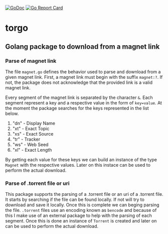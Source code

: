 [![GoDoc](https://godoc.org/github.com/otiai10/copy?status.svg)](https://godoc.org/github.com/otiai10/copy)
[![Go Report Card](https://goreportcard.com/badge/github.com/PeteGabriel/torgo)](https://goreportcard.com/report/github.com/PeteGabriel/torgo)


# torgo

## Golang package to download from a magnet link

### Parse of magnet link

The file `magnet.go` defines the behavior used to parse and download from a given magnet link. First, a magnet link must begin with the suffix `magnet:?`. If not, the package does not acknowledge that the provided link is a valid magnet link. 

Every segment of the magnet link is separated by the character `&`. Each segment represent a key and a respective value in the form of `key=value`. At the moment the package searches for the keys represented in the list below.


1. "dn" - Display Name 
2. "xt" - Exact Topic 
3. "xs" - Exact Source 
4. "tr" - Tracker      
5. "ws" - Web Seed     
6. "xl" - Exact Length 

By getting each value for these keys we can build an instance of the type `Magnet` with the respective values. Later on this instace can be used to perform the actual download.


### Parse of .torrent file or uri

This package supports the parsing of a .torrent file or an uri of a .torrent file. It starts by searching if the file can be found locally. If not will try to download and save it locally. Once this is complete we can beging parsing the file. `.torrent` files use an encoding known as `bencode` and because of this I make use of an external package to help with the parsing of each segment. Once this is done an instance of `Torrent` is created and later on can be used to perform the actual download.
